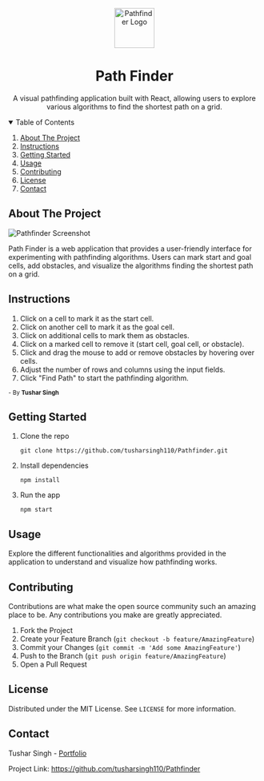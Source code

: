 <!DOCTYPE html>
<html lang="en">

<head>
  <meta charset="UTF-8">
  <meta http-equiv="X-UA-Compatible" content="IE=edge">
  <meta name="viewport" content="width=device-width, initial-scale=1.0">
  <title>Path Finder</title>
</head>

<body>
  <!-- PROJECT LOGO -->
  <p align="center">
    <img src="pathfinder-logo.png" alt="Pathfinder Logo" width="80" height="80">
  </p>

  <h1 align="center">Path Finder</h1>

  <p align="center">
    A visual pathfinding application built with React, allowing users to explore various algorithms to find the
    shortest path on a grid.
  </p>

  <!-- TABLE OF CONTENTS -->
  <details open="open">
    <summary>Table of Contents</summary>
    <ol>
      <li><a href="#about-the-project">About The Project</a></li>
      <li><a href="#instructions">Instructions</a></li>
      <li><a href="#getting-started">Getting Started</a></li>
      <li><a href="#usage">Usage</a></li>
      <li><a href="#contributing">Contributing</a></li>
      <li><a href="#license">License</a></li>
      <li><a href="#contact">Contact</a></li>
    </ol>
  </details>

  <!-- ABOUT THE PROJECT -->
  <h2 id="about-the-project">About The Project</h2>

  <img src="pathfinder-screenshot.png" alt="Pathfinder Screenshot">

  <p>
    Path Finder is a web application that provides a user-friendly interface for experimenting with pathfinding
    algorithms. Users can mark start and goal cells, add obstacles, and visualize the algorithms finding the shortest
    path on a grid.
  </p>

  <!-- INSTRUCTIONS -->
  <h2 id="instructions">Instructions</h2>

  <ol>
    <li>Click on a cell to mark it as the start cell.</li>
    <li>Click on another cell to mark it as the goal cell.</li>
    <li>Click on additional cells to mark them as obstacles.</li>
    <li>Click on a marked cell to remove it (start cell, goal cell, or obstacle).</li>
    <li>Click and drag the mouse to add or remove obstacles by hovering over cells.</li>
    <li>Adjust the number of rows and columns using the input fields.</li>
    <li>Click "Find Path" to start the pathfinding algorithm.</li>
  </ol>

  <p>
    <small>- By <strong>Tushar Singh</strong></small>
  </p>

  <!-- GETTING STARTED -->
  <h2 id="getting-started">Getting Started</h2>

  <ol>
    <li>Clone the repo
      <pre><code>git clone https://github.com/tusharsingh110/Pathfinder.git</code></pre>
    </li>
    <li>Install dependencies
      <pre><code>npm install</code></pre>
    </li>
    <li>Run the app
      <pre><code>npm start</code></pre>
    </li>
  </ol>

  <!-- USAGE -->
  <h2 id="usage">Usage</h2>

  <p>Explore the different functionalities and algorithms provided in the application to understand and visualize how
    pathfinding works.</p>

  <!-- CONTRIBUTING -->
  <h2 id="contributing">Contributing</h2>

  <p>Contributions are what make the open source community such an amazing place to be. Any contributions you make are
    greatly appreciated.</p>

  <ol>
    <li>Fork the Project</li>
    <li>Create your Feature Branch (<code>git checkout -b feature/AmazingFeature</code>)</li>
    <li>Commit your Changes (<code>git commit -m 'Add some AmazingFeature'</code>)</li>
    <li>Push to the Branch (<code>git push origin feature/AmazingFeature</code>)</li>
    <li>Open a Pull Request</li>
  </ol>

  <!-- LICENSE -->
  <h2 id="license">License</h2>

  <p>Distributed under the MIT License. See <code>LICENSE</code> for more information.</p>

  <!-- CONTACT -->
  <h2 id="contact">Contact</h2>

  <p>Tushar Singh - <a href="https://tusharsingh110.github.io/My-Portfolio">Portfolio</a></p>

  <p>Project Link: <a href="https://github.com/tusharsingh110/Pathfinder">https://github.com/tusharsingh110/Pathfinder</a>
  </p>
</body>

</html>
